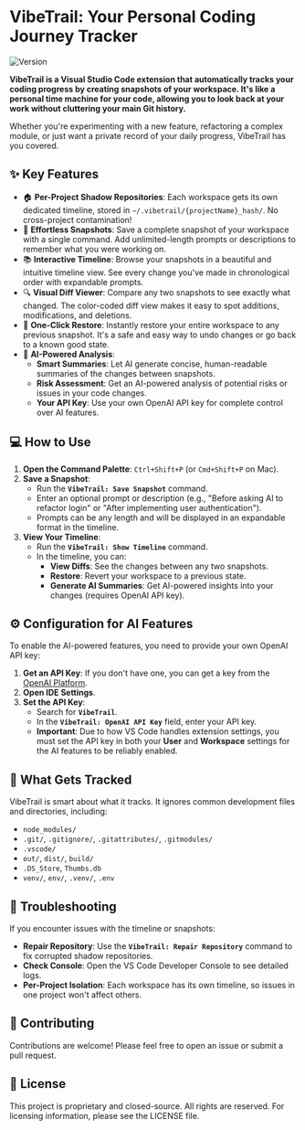 # VibeTrail: Your Personal Coding Journey Tracker

![Version](https://img.shields.io/badge/version-0.0.1-blue)

**VibeTrail is a Visual Studio Code extension that automatically tracks your coding progress by creating snapshots of your workspace. It's like a personal time machine for your code, allowing you to look back at your work without cluttering your main Git history.**

Whether you're experimenting with a new feature, refactoring a complex module, or just want a private record of your daily progress, VibeTrail has you covered.

## ✨ Key Features

- 🏠 **Per-Project Shadow Repositories**: Each workspace gets its own dedicated timeline, stored in `~/.vibetrail/{projectName}_hash/`. No cross-project contamination!
- 📸 **Effortless Snapshots**: Save a complete snapshot of your workspace with a single command. Add unlimited-length prompts or descriptions to remember what you were working on.
- 📚 **Interactive Timeline**: Browse your snapshots in a beautiful and intuitive timeline view. See every change you've made in chronological order with expandable prompts.
- 🔍 **Visual Diff Viewer**: Compare any two snapshots to see exactly what changed. The color-coded diff view makes it easy to spot additions, modifications, and deletions.
- 🔄 **One-Click Restore**: Instantly restore your entire workspace to any previous snapshot. It's a safe and easy way to undo changes or go back to a known good state.
- 🤖 **AI-Powered Analysis**: 
  - **Smart Summaries**: Let AI generate concise, human-readable summaries of the changes between snapshots.
  - **Risk Assessment**: Get an AI-powered analysis of potential risks or issues in your code changes.
  - **Your API Key**: Use your own OpenAI API key for complete control over AI features.

## 💻 How to Use

1. **Open the Command Palette**: `Ctrl+Shift+P` (or `Cmd+Shift+P` on Mac).
2. **Save a Snapshot**:
   - Run the **`VibeTrail: Save Snapshot`** command.
   - Enter an optional prompt or description (e.g., "Before asking AI to refactor login" or "After implementing user authentication").
   - Prompts can be any length and will be displayed in an expandable format in the timeline.
3. **View Your Timeline**:
   - Run the **`VibeTrail: Show Timeline`** command.
   - In the timeline, you can:
     - **View Diffs**: See the changes between any two snapshots.
     - **Restore**: Revert your workspace to a previous state.
     - **Generate AI Summaries**: Get AI-powered insights into your changes (requires OpenAI API key).

## ⚙️ Configuration for AI Features

To enable the AI-powered features, you need to provide your own OpenAI API key:

1. **Get an API Key**: If you don't have one, you can get a key from the [OpenAI Platform](https://platform.openai.com/api-keys).
2. **Open IDE Settings**. 
3. **Set the API Key**:
   - Search for **`VibeTrail`**.
   - In the **`VibeTrail: OpenAI API Key`** field, enter your API key.
   - **Important**: Due to how VS Code handles extension settings, you must set the API key in both your **User** and **Workspace** settings for the AI features to be reliably enabled.

## 📁 What Gets Tracked

VibeTrail is smart about what it tracks. It ignores common development files and directories, including:

- `node_modules/`
- `.git/`, `.gitignore/`, `.gitattributes/`, `.gitmodules/`
- `.vscode/`
- `out/`, `dist/`, `build/`
- `.DS_Store`, `Thumbs.db`
- `venv/`, `env/`, `.venv/`, `.env`

## 🔧 Troubleshooting

If you encounter issues with the timeline or snapshots:

- **Repair Repository**: Use the **`VibeTrail: Repair Repository`** command to fix corrupted shadow repositories.
- **Check Console**: Open the VS Code Developer Console to see detailed logs.
- **Per-Project Isolation**: Each workspace has its own timeline, so issues in one project won't affect others.

## 🤝 Contributing

Contributions are welcome! Please feel free to open an issue or submit a pull request.

## 📄 License

This project is proprietary and closed-source. All rights are reserved. For licensing information, please see the LICENSE file.